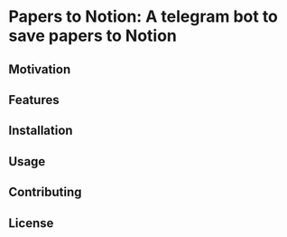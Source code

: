# Papers to Notion: A telegram bot to save papers to Notion

## Motivation
## Features
## Installation
## Usage
## Contributing
## License
